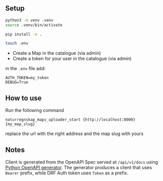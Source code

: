 

## Setup
```bash
python3 -m venv .venv
source .venv/bin/activate

pip install -e .

touch .env
```

- Create a Map in the catalogue (via admin)
- Create a token for your user in the catalogue (via admin)

in the `.env` file add:
```
AUTH_TOKEN=my_token
DEBUG=True
```

## How to use
Run the following command

```
naturregnskap_maps_uploader_start {http://localhost:8000} {my_map_slug}
```

replace the url with the right address and the map slug with yours


## Notes
Client is generated from the OpenAPI Spec served at `/api/v1/docs` using [Python OpenAPI generator](https://github.com/openapi-generators/openapi-python-client).
The generator produces a client that uses `Bearer` prefix, while DRF Auth token uses `Token` as a prefix.
